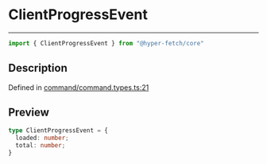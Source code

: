 

# ClientProgressEvent

<div class="api-docs__separator" data-reactroot="">

---

</div><div class="api-docs__import" data-reactroot="">

```ts
import { ClientProgressEvent } from "@hyper-fetch/core"
```

</div><div class="api-docs__section">

## Description

</div><div class="api-docs__description"><span class="api-docs__do-not-parse">



</span></div><p class="api-docs__definition">

Defined in [command/command.types.ts:21](https://github.com/BetterTyped/hyper-fetch/blob/7e232edb/packages/core/src/command/command.types.ts#L21)

</p><div class="api-docs__section">

## Preview

</div><div class="api-docs__preview type">

```ts
type ClientProgressEvent = {
  loaded: number; 
  total: number; 
}
```

</div>